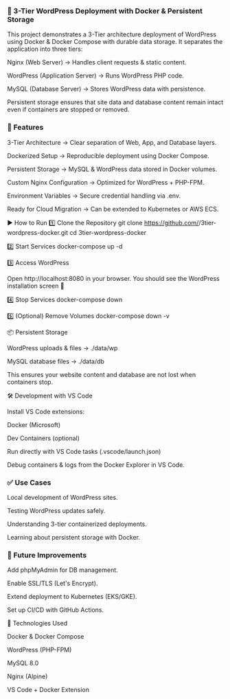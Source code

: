### 📌 3-Tier WordPress Deployment with Docker & Persistent Storage

This project demonstrates a 3-Tier architecture deployment of WordPress using Docker & Docker Compose with durable data storage.
It separates the application into three tiers:

Nginx (Web Server) → Handles client requests & static content.

WordPress (Application Server) → Runs WordPress PHP code.

MySQL (Database Server) → Stores WordPress data with persistence.

Persistent storage ensures that site data and database content remain intact even if containers are stopped or removed.

### 🚀 Features

3-Tier Architecture → Clear separation of Web, App, and Database layers.

Dockerized Setup → Reproducible deployment using Docker Compose.

Persistent Storage → MySQL & WordPress data stored in Docker volumes.

Custom Nginx Configuration → Optimized for WordPress + PHP-FPM.

Environment Variables → Secure credential handling via .env.

Ready for Cloud Migration → Can be extended to Kubernetes or AWS ECS.

▶️ How to Run
1️⃣ Clone the Repository
git clone https://github.com/<your-username>/3tier-wordpress-docker.git
cd 3tier-wordpress-docker

2️⃣ Start Services
docker-compose up -d

3️⃣ Access WordPress

Open http://localhost:8080
 in your browser.
You should see the WordPress installation screen 🎉

4️⃣ Stop Services
docker-compose down

5️⃣ (Optional) Remove Volumes
docker-compose down -v

📦 Persistent Storage

WordPress uploads & files → ./data/wp

MySQL database files → ./data/db

This ensures your website content and database are not lost when containers stop.

🛠️ Development with VS Code

Install VS Code extensions:

Docker (Microsoft)

Dev Containers (optional)

Run directly with VS Code tasks (.vscode/launch.json)

Debug containers & logs from the Docker Explorer in VS Code.


### ✅ Use Cases

Local development of WordPress sites.

Testing WordPress updates safely.

Understanding 3-tier containerized deployments.

Learning about persistent storage with Docker.



### 🔮 Future Improvements

Add phpMyAdmin for DB management.

Enable SSL/TLS (Let's Encrypt).

Extend deployment to Kubernetes (EKS/GKE).

Set up CI/CD with GitHub Actions.

📌 Technologies Used

Docker & Docker Compose

WordPress (PHP-FPM)

MySQL 8.0

Nginx (Alpine)

VS Code + Docker Extension
